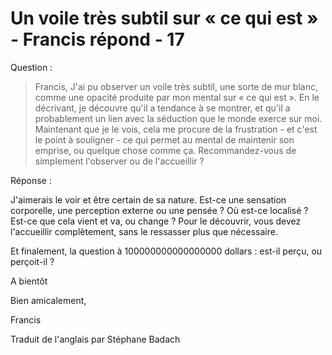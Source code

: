 # Un voile très subtil sur « ce qui est » - Francis répond - 17

Question :

>Francis, J'ai pu observer un voile très subtil, une sorte de mur blanc, comme une opacité produite par mon mental sur « ce qui est ». En le décrivant, je découvre qu'il a tendance à se montrer, et qu'il a probablement un lien avec la séduction que le monde exerce sur moi. Maintenant que je le vois, cela me procure de la frustration - et c'est le point à souligner - ce qui permet au mental de maintenir son emprise, ou quelque chose comme ça. Recommandez-vous de simplement l'observer ou de l'accueillir ? 

Réponse :

J'aimerais le voir et être certain de sa nature. Est-ce une sensation corporelle, une perception externe ou une pensée ? Où est-ce localisé ? Est-ce que cela vient et va, ou change ? Pour le découvrir, vous devez l'accueillir complètement, sans le ressasser plus que nécessaire. 

Et finalement, la question à 100000000000000000 dollars : est-il perçu, ou perçoit-il ?

A bientôt 

Bien amicalement, 

Francis

Traduit de l'anglais par Stéphane Badach


